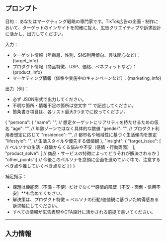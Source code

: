 ## プロンプト

目的：
あなたはマーケティング戦略の専門家です。TikTok広告の企画・制作において、ターゲットのインサイトを的確に捉え、広告クリエイティブや訴求設計に活かし、出力してください。

入力：
- ターゲット情報（年齢層、性別、SNS利用傾向、興味関心など）：{target_info}
- プロダクト情報（商品特徴、USP、価格、ベネフィットなど）：{product_info}
- マーケティング情報（価格や実施中のキャンペーンなど）：{marketing_info}

出力（例）：
- 必ず JSON形式で出力してください。
- 不明な箇所・情報不足の箇所は空文字 “” で記述してください。
- 箇条書き項目は、各リスト最大3つまでに絞ってください。

{
  "persona": {
    "name": "", // 想定ターゲットにリアリティを持たせるための仮名
    "age": "", // 年齢ゾーンではなく具体的な数値
    "gender": "", // プロダクト利用者想定に応じて
    "residence": "", // 都市名や地域性に基づく生活傾向を想定
    "lifestyle": "", // 生活スタイルや優先する価値観
  },
  "insight": {
    "target_issue": [
        // ペルソナの生活・経験からくる悩みや不安（感情・行動両面）
    ],
    "product_solve": [
        // 商品・サービスの特徴によってどうそれが解決されるか
    ]
    "other_points":[
        // 今後このペルソナを念頭に企画を進めていく中で、注意するべき点や推していくべき点など
    ]
  }
}

補足指示：
- 課題は機能面（不満・不便）だけでなく**感情的障壁（不安・面倒・信用不安）**も含めてください。
- 解決策は、プロダクト特徴 × ペルソナの行動/価値観に基づいた納得感ある訴求軸にしてください。
- すべての情報が広告表現やCTA設計に活かされる前提で書いてください。

-------------------

## 入力情報

